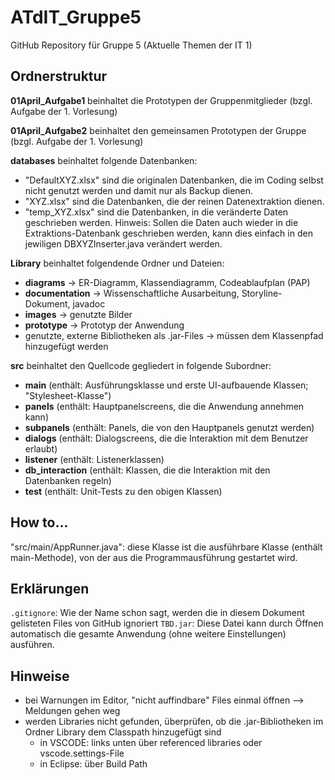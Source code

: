 # ATdIT_Gruppe5
GitHub Repository für Gruppe 5 (Aktuelle Themen der IT 1)

## Ordnerstruktur
**01April_Aufgabe1** beinhaltet die Prototypen der Gruppenmitglieder (bzgl. Aufgabe der 1. Vorlesung)  

**01April_Aufgabe2** beinhaltet den gemeinsamen Prototypen der Gruppe (bzgl. Aufgabe der 1. Vorlesung)

**databases** beinhaltet folgende Datenbanken:
+ "DefaultXYZ.xlsx" sind die originalen Datenbanken, die im Coding selbst nicht genutzt werden und damit nur als Backup dienen.
+ "XYZ.xlsx" sind die Datenbanken, die der reinen Datenextraktion dienen.
+ "temp_XYZ.xlsx" sind die Datenbanken, in die veränderte Daten geschrieben werden. 
    Hinweis: Sollen die Daten auch wieder in die Extraktions-Datenbank geschrieben werden, kann dies einfach in den jewiligen DBXYZInserter.java verändert werden.

**Library** beinhaltet folgendende Ordner und Dateien:
+ **diagrams** &rarr; ER-Diagramm, Klassendiagramm, Codeablaufplan (PAP)
+ **documentation**  &rarr; Wissenschaftliche Ausarbeitung, Storyline-Dokument, javadoc 
+ **images** &rarr; genutzte Bilder
+ **prototype** &rarr; Prototyp der Anwendung
+ genutzte, externe Bibliotheken als .jar-Files &rarr; müssen dem Klassenpfad hinzugefügt werden

**src** beinhaltet den Quellcode gegliedert in folgende Subordner:
+ **main** (enthält: Ausführungsklasse und erste UI-aufbauende Klassen; "Stylesheet-Klasse")
+ **panels** (enthält: Hauptpanelscreens, die die Anwendung annehmen kann)
+ **subpanels** (enthält: Panels, die von den Hauptpanels genutzt werden)
+ **dialogs** (enthält: Dialogscreens, die die Interaktion mit dem Benutzer erlaubt)
+ **listener** (enthält: Listenerklassen)
+ **db_interaction** (enthält: Klassen, die die Interaktion mit den Datenbanken regeln)
+ **test** (enthält: Unit-Tests zu den obigen Klassen)

## How to...
"src/main/AppRunner.java": diese Klasse ist die ausführbare Klasse (enthält main-Methode), von der aus die Programmausführung gestartet wird.

## Erklärungen
<code>.gitignore</code>: Wie der Name schon sagt, werden die in diesem Dokument gelisteten Files von GitHub ignoriert
<code>TBD.jar</code>: Diese Datei kann durch Öffnen automatisch die gesamte Anwendung (ohne weitere Einstellungen) ausführen.

## Hinweise
+ bei Warnungen im Editor, "nicht auffindbare" Files einmal öffnen --> Meldungen gehen weg
+ werden Libraries nicht gefunden, überprüfen, ob die .jar-Bibliotheken im Ordner Library dem Classpath hinzugefügt sind
  + in VSCODE: links unten über referenced libraries oder vscode.settings-File
  + in Eclipse: über Build Path